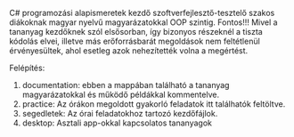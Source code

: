C# programozási alapismeretek kezdő szoftverfejlesztő-tesztelő szakos diákoknak magyar nyelvű magyarázatokkal OOP szintig.
Fontos!!! Mivel a tananyag kezdőknek szól elsősorban, így bizonyos részeknél a tiszta kódolás elvei, 
illetve más erőforrásbarát megoldások nem feltétlenül érvényesültek, ahol esetleg azok nehezítették volna a megértést.

Felépítés:
  1. documentation: ebben a mappában található a tananyag magyarázatokkal és működő példákkal kommentelve.
  2. practice: Az órákon megoldott gyakorló feladatok itt találhatók feltöltve.
  3. segedletek: Az órai feladatokhoz tartozó kezdőfájlok.
  4. desktop: Asztali app-okkal kapcsolatos tananyagok
